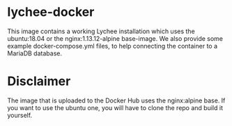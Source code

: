 # lychee-docker
This image contains a working Lychee installation which uses the ubuntu:18.04 or the nginx:1.13.12-alpine base-image.
We also provide some example docker-compose.yml files, to help connecting the container to a MariaDB database.

# Disclaimer
The image that is uploaded to the Docker Hub uses the nginx:alpine base. If you want to use the ubuntu one, you will have to clone the repo and build it yourself.
